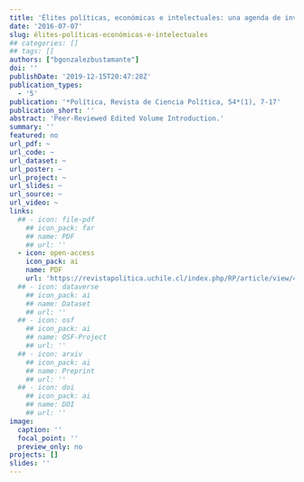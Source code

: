 ```yaml
---
title: 'Élites políticas, económicas e intelectuales: una agenda de investigación creciente para la ciencia política'
date: '2016-07-07'
slug: élites-políticas-económicas-e-intelectuales
## categories: []
## tags: []
authors: ["bgonzalezbustamante"]
doi: ''
publishDate: '2019-12-15T20:47:28Z'
publication_types:
  - '5'
publication: '*Política, Revista de Ciencia Política, 54*(1), 7-17'
publication_short: ''
abstract: 'Peer-Reviewed Edited Volume Introduction.'
summary: ''
featured: no
url_pdf: ~
url_code: ~
url_dataset: ~
url_poster: ~
url_project: ~
url_slides: ~
url_source: ~
url_video: ~
links:
  ## - icon: file-pdf
    ## icon_pack: far
    ## name: PDF
    ## url: ''
  - icon: open-access 
    icon_pack: ai
    name: PDF
    url: 'https://revistapolitica.uchile.cl/index.php/RP/article/view/42690'
  ## - icon: dataverse
    ## icon_pack: ai
    ## name: Dataset
    ## url: ''
  ## - icon: osf
    ## icon_pack: ai
    ## name: OSF-Project
    ## url: ''
  ## - icon: arxiv
    ## icon_pack: ai
    ## name: Preprint
    ## url: ''
  ## - icon: doi
    ## icon_pack: ai
    ## name: DOI
    ## url: ''
image:
  caption: ''
  focal_point: ''
  preview_only: no
projects: []
slides: ''
---
```

